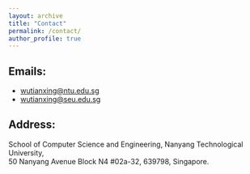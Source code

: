 ```yaml
---
layout: archive
title: "Contact"
permalink: /contact/
author_profile: true
---
```


## Emails:
* wutianxing@ntu.edu.sg
* wutianxing@seu.edu.sg


## Address:
School of Computer Science and Engineering, Nanyang Technological University, <br>
50 Nanyang Avenue Block N4 #02a-32, 639798, Singapore.